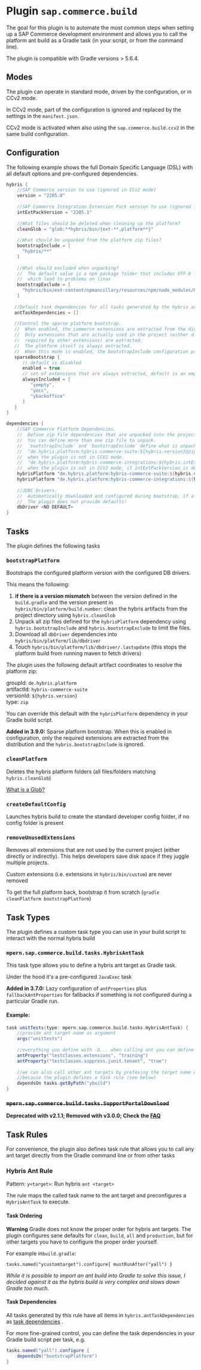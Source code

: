 # Plugin `sap.commerce.build`

The goal for this plugin is to automate the most common steps when setting up a SAP Commerce development 
environment and  allows you to call the platform ant build as a Gradle task (in your script, or from
the command line).

The plugin is compatible with Gradle versions > 5.6.4.

## Modes

The plugin can operate in standard mode, driven by the configuration, or in CCv2 mode.

In CCv2 mode, part of the configuration is ignored and replaced by the settings in the `manifest.json`.

CCv2 mode is activated when also using the `sap.commerce.build.ccv2` in the same build configuration.

## Configuration

The following example shows the full Domain Specific Language (DSL) with all default options and 
pre-configured dependencies.

```gradle
hybris {
    //SAP Commerce version to use (ignored in CCv2 mode)
    version = "2205.0"
    
    //SAP Commerce Integration Extension Pack version to use (ignored in CCv2 mode), optional
    intExtPackVersion = "2205.1"
    
    //What files should be deleted when cleaning up the platform?
    cleanGlob = "glob:**hybris/bin/{ext-**,platform**}"
    
    //What should be unpacked from the platform zip files?
    bootstrapInclude = [
      "hybris/**"
    ]
    
    //What should excluded when unpacking?
    //  The default value is a npm package folder that includes UTF-8 filenames,
    //  which lead to problems on linux
    bootstrapExclude = [
      "hybris/bin/ext-content/npmancillary/resources/npm/node_modules/http-server/node_modules/ecstatic/test/**"
    ]
   
   //Default task dependencies for all tasks generated by the hybris ant rule
   antTaskDependencies = []
   
   //Control the sparse platform bootstrap.
   //  When enabled, the commerce extensions are extracted from the distribution zip on a as-needed basis.
   //  Only extensions that are actually used in the project (either directly listed in the localextensions.xml or
   //  required by other extensions) are extracted.
   //  The platform itself is always extracted.
   //  When this mode is enabled, the bootstrapInclude configuration property is ignored.
   sparseBootstrap {
      // default is disabled
      enabled = true
      // set of extensions that are always extracted, default is an empty set
      alwaysIncluded = [
         "yempty",
         "yocc",
         "ybackoffice"
      ]
   }
}

dependencies {
    //SAP Commerce Platform Dependencies.
    //  Define zip file dependencies that are unpacked into the project root folder.
    //  You can define more than one zip file to unpack.
    //  `bootstrapInclude` and `bootstrapExclude` define what is unpacked.
    //  "de.hybris.platform:hybris-commerce-suite:${hybris.version}@zip" is added as default dependency
    //  when the plugin is not in CCV2 mode.
    //  "de.hybris.platform:hybris-commerce-integrations:${hybris.intExtPackVersion}@zip" is added as default dependency
    //  when the plugin is not in CCV2 mode, if intExtPackVersion is defined.
    hybrisPlatform "de.hybris.platform:hybris-commerce-suite:${hybris.version.get()}@zip"
    hybrisPlatform "de.hybris.platform:hybris-commerce-integrations:${hybris.intExtPackVersion.get()}@zip"
    
    //JDBC Drivers. 
    //  Automatically downloaded and configured during bootstrap, if a dependency is configured.
    //  The plugin does not provide defaults!
    dbDriver <NO DEFAULT>
}
```

## Tasks

The plugin defines the following tasks

### `bootstrapPlatform`

Bootstraps the configured platform version with the configured DB drivers.

This means the following:

1. **if there is a version mismatch** between the version defined in the `build.gradle` and the version present
   in `hybris/bin/platform/build.number`:
   clean the hybris artifacts from the project directory using `hybris.cleanGlob`
1. Unpack all zip files defined for the `hybrisPlatform` dependency using `hybris.bootstrapInclude`
   and `hybris.bootstrapExclude` to limit the files.
1. Download all `dbDriver` dependencies into `hybris/bin/platform/lib/dbdriver`
1. Touch `hybris/bin/platform/lib/dbdriver/.lastupdate`
   (this stops the platform build from running maven to fetch drivers)

The plugin uses the following default artifact coordinates to resolve the platform zip:

groupId: `de.hybris.platform` \
artifactId: `hybris-commerce-suite` \
versionId: `${hybris.version}` \
type: `zip`

You can override this default with the `hybrisPlatform` dependency in your Gradle build script.

**Added in 3.9.0:** Sparse platform bootstrap. When this is enabled in configuration, only the required extensions are extracted from the
distribution and the `hybris.bootstrapInclude` is ignored.

### `cleanPlatform`

Deletes the hybris platform folders (all files/folders matching `hybris.cleanGlob`)

[What is a Glob?](https://docs.oracle.com/javase/tutorial/essential/io/fileOps.html#glob)

### `createDefaultConfig`

Launches hybris build to create the standard developer config folder, if no config folder is present

### `removeUnusedExtensions`

Removes all extensions that are not used by the current project (either directly or indirectly). This helps developers
save disk space if they juggle multiple projects.

Custom extensions (i.e. extensions in `hybris/bin/custom`) are never removed

To get the full platform back, bootstrap it from scratch (`gradle cleanPlatform bootstrapPlatform`)

## Task Types

The plugin defines a custom task type you can use in your build script to interact with the normal hybris build

### `mpern.sap.commerce.build.tasks.HybrisAntTask`

This task type allows you to define a hybris ant target as Gradle task.

Under the hood it's a pre-configured `JavaExec` task

**Added in 3.7.0:** Lazy configuration of `antProperties` plus `fallbackAntProperties` for fallbacks
if something is not configured during a particular Gradle run.

#### Example:

```gradle
task unitTests(type: mpern.sap.commerce.build.tasks.HybrisAntTask) {
    //provide ant target name as argument
    args("unittests")
    
    //everything you define with -D... when calling ant you can define via antProperty
    antProperty("testclasses.extensions", "training")
    antProperty("testclasses.suppress.junit.tenant", "true")
    
    //we can also call other ant targets by prefexing the target name with `y`
    //because the plugin defines a task rule (see below)
    dependsOn tasks.getByPath("ybuild")
}
```


### ~~`mpern.sap.commerce.build.tasks.SupportPortalDownload`~~

**Deprecated with v2.1.1; Removed with v3.0.0; Check the [FAQ](FAQ.md)**

## Task Rules

For convenience, the plugin also defines task rule that allows you to call any ant target directly from the Gradle
command line or from other tasks

### Hybris Ant Rule

Pattern: `y<target>`: Run hybris `ant <target>`

The rule maps the called task name to the ant target and preconfigures a `HybrisAntTask` to execute.

#### Task Ordering

**Warning** Gradle does not know the proper order for hybris ant targets. The plugin configures sane defaults for
`clean`, `build`, `all` and `production`, but for other targets you have to configure the proper order yourself.

For example in`build.gradle`:

````
tasks.named("ycustomtarget").configure{ mustRunAfter("yall") }
````

*While it is possible to import an ant build into Gradle to solve this issue, I decided against it as the hybris build
is very complex and slows down Gradle too much.*

#### Task Dependencies

All tasks generated by this rule have all items in `hybris.antTaskDependencies`
as [task dependencies](https://docs.gradle.org/current/userguide/more_about_tasks.html#sec:adding_dependencies_to_tasks)
.

For more fine-grained control, you can define the task dependencies in your Gradle build script per task, e.g.

```gradle
tasks.named("yall").configure {
    dependsOn("bootstrapPlatform")
}
```
